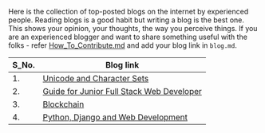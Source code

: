 Here is the collection of top-posted blogs on the internet by experienced people. Reading blogs is a good habit but writing a blog is the best one. This shows your opinion, your thoughts, the way you perceive things. If you are an experienced blogger and want to share something useful with the folks - refer [How_To_Contribute.md](https://github.com/fossdelhi/buffet/blob/master/docs/How_To_Contribute.md) and add your blog link in `blog.md`.


| S_No.|        Blog link                                                        |
|------|-------------------------------------------------------------------------|
| 1.   | [Unicode and Character Sets](https://www.joelonsoftware.com/2003/10/08/the-absolute-minimum-every-software-developer-absolutely-positively-must-know-about-unicode-and-character-sets-no-excuses/)|
| 2.   | [Guide for Junior Full Stack Web Developer](https://codeburst.io/the-ultimate-guide-to-learning-full-stack-web-development-in-6-months-for-30-72b3854a7458)|
| 3.   | [Blockchain](https://hackernoon.com/wtf-is-the-blockchain-1da89ba19348)|
| 4.   | [Python, Django and Web Development](https://simpleisbetterthancomplex.com/)|

